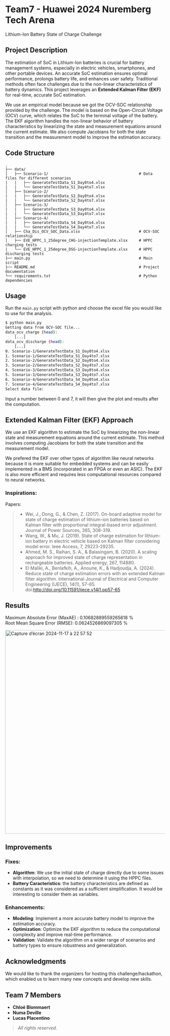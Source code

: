# Team7 - Huawei 2024 Nuremberg Tech Arena
Lithium-Ion Battery State of Charge Challenge  

## Project Description
The estimation of SoC in Lithium-Ion batteries is crucial for battery management systems, especially in electric vehicles, smartphones, and other portable devices. An accurate SoC estimation ensures optimal performance, prolongs battery life, and enhances user safety. Traditional methods often face challenges due to the non-linear characteristics of battery dynamics. This project leverages an **Extended Kalman Filter (EKF)** for real-time, accurate SoC estimation.  

We use an empirical model because we got the OCV-SOC relationship provided by the challenge. The model is based on the Open-Circuit Voltage (OCV) curve, which relates the SoC to the terminal voltage of the battery. The EKF algorithm handles the non-linear behavior of battery characteristics by linearizing the state and measurement equations around the current estimate. We also compute Jacobians for both the state transition and the measurement model to improve the estimation accuracy.  

## Code Structure
```plaintext
.
├── data/
│   ├── Scenario-1/                                        # Data files for different scenarios
|   |   ├── GenerateTestData_S1_Day0to4.xlsx
|   |   └── GenerateTestData_S1_Day4to7.xlsx
│   ├── Scenario-2/
|   |   ├── GenerateTestData_S2_Day0to4.xlsx
|   |   └── GenerateTestData_S2_Day4to7.xlsx
│   ├── Scenario-3/
|   |   ├── GenerateTestData_S3_Day0to4.xlsx
|   |   └── GenerateTestData_S3_Day4to7.xlsx
│   ├── Scenario-4/
|   |   ├── GenerateTestData_S4_Day0to4.xlsx
|   |   └── GenerateTestData_S4_Day4to7.xlsx
│   ├── Cha_Dis_OCV_SOC_Data.xlsx                          # OCV-SOC relationship
│   ├── EVE_HPPC_1_25degree_CHG-injectionTemplate.xlsx     # HPPC charging tests
|   └── EVE_HPPC_1_25degree_DSG-injectionTemplate.xlsx     # HPPC discharging tests
├── main.py                                                # Main script
├── README.md                                              # Project documentation
└── requirements.txt                                       # Python dependencies
```

## Usage
Run the `main.py` script with python and choose the excel file you would like to use for the analysis.

```bash
$ python main.py
Getting data from OCV-SOC file...
data_ocv_charge (head):
    [...]
data_ocv_discharge (head):
    [...]
0. Scenario-1/GenerateTestData_S1_Day0to4.xlsx
1. Scenario-1/GenerateTestData_S1_Day4to7.xlsx
2. Scenario-2/GenerateTestData_S2_Day0to4.xlsx
3. Scenario-2/GenerateTestData_S2_Day4to7.xlsx
4. Scenario-3/GenerateTestData_S3_Day0to4.xlsx
5. Scenario-3/GenerateTestData_S3_Day4to7.xlsx
6. Scenario-4/GenerateTestData_S4_Day0to4.xlsx
7. Scenario-4/GenerateTestData_S4_Day4to7.xlsx
Select data file: 
```

Input a number between 0 and 7, it will then give the plot and results after the computation.  

## Extended Kalman Filter (EKF) Approach
We use an EKF algorithm to estimate the SoC by linearizing the non-linear state and measurement equations around the current estimate. This method involves computing Jacobians for both the state transition and the measurement model.  

We prefered the EKF over other types of algorithm like neural networks because it is more suitable for embedded systems and can be easily implemented in a BMS (incorporated in an FPGA or even an ASIC). The EKF is also more efficient and requires less computational resources compared to neural networks.  

### Inspirations:
Papers:
> - Wei, J., Dong, G., & Chen, Z. (2017). On-board adaptive model for state of charge estimation of lithium-ion batteries based on Kalman filter with proportional integral-based error adjustment. Journal of Power Sources, 365, 308-319.  
> - Wang, W., & Mu, J. (2019). State of charge estimation for lithium-ion battery in electric vehicle based on Kalman filter considering model error. Ieee Access, 7, 29223-29235.  
> - Ahmed, M. S., Raihan, S. A., & Balasingam, B. (2020). A scaling approach for improved state of charge representation in rechargeable batteries. Applied energy, 267, 114880.  
> - El Maliki, A., Benlafkih, A., Anoune, K., & Hadjoudja, A. (2024). Reduce state of charge estimation errors with an extended Kalman filter algorithm. International Journal of Electrical and Computer Engineering (IJECE), 14(1), 57-65. doi:http://doi.org/10.11591/ijece.v14i1.pp57-65  


## Results

Maximum Absolute Error (MaxAE) : 0.10682889559265618 %  
Root Mean Square Error (RMSE): 0.0624526869097305 %

<img width="641" alt="Capture d’écran 2024-11-17 à 22 57 52" src="https://github.com/user-attachments/assets/6962e9aa-88f8-43b8-ac79-aa60f8d95366">

## Improvements

### Fixes:
- **Algorithm**: We use the initial state of charge directly due to some issues with interpolation, so we need to determine it using the HPPC files.  
- **Battery Caracteristics**: the battery characteristics are defined as constants as it was considered as a sufficient simplification. It would be interesting to consider them as variables.

### Enhancements:
- **Modeling**: Implement a more accurate battery model to improve the estimation accuracy.  
- **Optimization**: Optimize the EKF algorithm to reduce the computational complexity and improve real-time performance.  
- **Validation**: Validate the algorithm on a wider range of scenarios and battery types to ensure robustness and generalization.  


## Acknowledgments
We would like to thank the organizers for hosting this challenge/hackathon, which enabled us to learn many new concepts and develop new skills.  

## Team 7 Members
- **Chloé Blommaert**  
- **Numa Deville**  
- **Lucas Placentino**  

> _All rights reserved._
